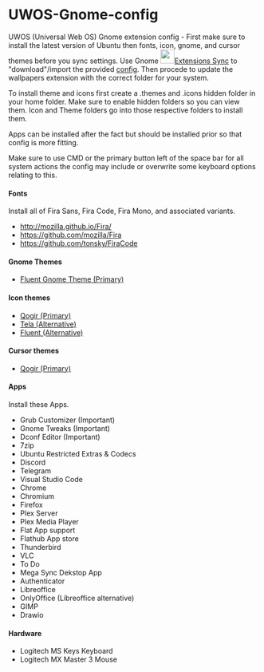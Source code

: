 # UWOS-Gnome-config

<p align="left">UWOS (Universal Web OS) Gnome extension config - First make sure to install the latest version of Ubuntu then fonts, icon, gnome, and cursor themes before you sync settings. Use Gnome <img src="https://extensions.gnome.org/extension-data/icons/icon_1486_OynY7jy.png" width="28px"><a href="https://extensions.gnome.org/extension/1486/extensions-sync/">Extensions Sync</a> to "download"/import the provided <a href="https://github.com/universalweb/UWOS-Gnome-config/blob/main/extensions-sync.json">config</a>. Then procede to update the wallpapers extension with the correct folder for your system.</p>

<p>To install theme and icons first create a .themes and .icons hidden folder in your home folder. Make sure to enable hidden folders so you can view them. Icon and Theme folders go into those respective folders to install them.</p>

<p>Apps can be installed after the fact but should be installed prior so that config is more fitting.</p>
<p>Make sure to use CMD or the primary button left of the space bar for all system actions the config may include or overwrite some keyboard options relating to this.</p>

#### Fonts

Install all of Fira Sans, Fira Code, Fira Mono, and associated variants.

-   http://mozilla.github.io/Fira/
-   https://github.com/mozilla/Fira
-   https://github.com/tonsky/FiraCode

#### Gnome Themes

-   <a href="https://github.com/vinceliuice/Fluent-gtk-theme">Fluent Gnome Theme (Primary)</a>

#### Icon themes

-   <a href="https://www.gnome-look.org/p/1296407/">Qogir (Primary)</a>
-   <a href="https://www.gnome-look.org/p/1279924/">Tela (Alternative)</a>
-   <a href="https://www.gnome-look.org/p/1477945/">Fluent (Alternative)</a>

#### Cursor themes

-   <a href="https://www.gnome-look.org/p/1366182/">Qogir (Primary)</a>

#### Apps

Install these Apps.

-   Grub Customizer (Important)
-   Gnome Tweaks (Important)
-   Dconf Editor (Important)
-   7zip
-   Ubuntu Restricted Extras & Codecs
-   Discord
-   Telegram
-   Visual Studio Code
-   Chrome
-   Chromium
-   Firefox
-   Plex Server
-   Plex Media Player
-   Flat App support
-   Flathub App store
-   Thunderbird
-   VLC
-   To Do
-   Mega Sync Dekstop App
-   Authenticator
-   Libreoffice
-   OnlyOffice (Libreoffice alternative)
-   GIMP
-   Drawio

#### Hardware

-   Logitech MS Keys Keyboard
-   Logitech MX Master 3 Mouse
